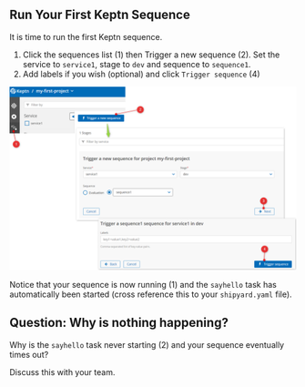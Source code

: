 ## Run Your First Keptn Sequence

It is time to run the first Keptn sequence.

1) Click the sequences list (1) then Trigger a new sequence (2). Set the service to `service1`, stage to `dev` and sequence to `sequence1`.
2) Add labels if you wish (optional) and click `Trigger sequence` (4)

![](assets/images/run-sequence-1.png)


Notice that your sequence is now running (1) and the `sayhello` task has automatically been started (cross reference this to your `shipyard.yaml` file).

## Question: Why is nothing happening?

Why is the `sayhello` task never starting (2) and your sequence eventually times out?

Discuss this with your team.